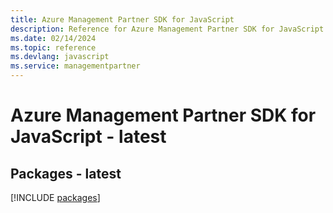 ```yaml
---
title: Azure Management Partner SDK for JavaScript
description: Reference for Azure Management Partner SDK for JavaScript
ms.date: 02/14/2024
ms.topic: reference
ms.devlang: javascript
ms.service: managementpartner
---
```

# Azure Management Partner SDK for JavaScript - latest
## Packages - latest
[!INCLUDE [packages](management-partner-index.md)]
